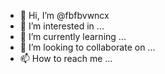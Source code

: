 - 👋 Hi, I’m @fbfbvwncx
- 👀 I’m interested in ...
- 🌱 I’m currently learning ...
- 💞️ I’m looking to collaborate on ...
- 📫 How to reach me ...

<!---
fbfbvwncx/fbfbvwncx is a ✨ special ✨ repository because its `README.md` (this file) appears on your GitHub profile.
You can click the Preview link to take a look at your changes.
--->
